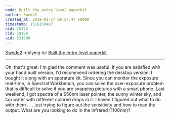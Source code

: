 ```yaml
---
node: Built the entry level paperkit
author: Swede2
created_at: 2018-01-17 00:54:47 +0000
timestamp: 1516150487
nid: 15472
cid: 18188
uid: 521609
---
```




[Swede2](../profile/Swede2) replying to: [Built the entry level paperkit](../notes/Swede2/01-07-2018/built-the-entry-level-paperkit)

----
Oh, that's great. I'm glad the comment was useful. 
If you are satisfied with your hand built version, I'd recommend ordering the desktop version. I bought it along with an aperature kit. Since you can monitor the exposure real-time, in Spectral Workbench, you can solve the over-exposure problem that is difficult to solve if you are snapping pictures with a smart phone. 
Last weekend, I got spectra of a 650nm laser pointer, the sunny winter sky, and tap water with different colored drops in it. I haven't figured out what to do with them . . . just trying to figure out the sensitivity and how to read the output. What are you looking to do in the infrared (1100nm)?